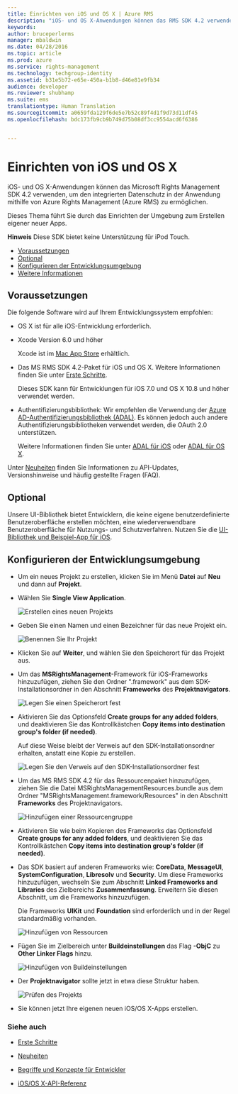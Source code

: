 ```yaml
---
title: Einrichten von iOS und OS X | Azure RMS
description: "iOS- und OS X-Anwendungen können das RMS SDK 4.2 verwenden, um mithilfe von AAD RM integrierte Datenschutzfunktionen in ihrer Anwendung zu aktivieren."
keywords: 
author: bruceperlerms
manager: mbaldwin
ms.date: 04/28/2016
ms.topic: article
ms.prod: azure
ms.service: rights-management
ms.technology: techgroup-identity
ms.assetid: b31e5b72-e65e-450a-b1b8-d46e81e9fb34
audience: developer
ms.reviewer: shubhamp
ms.suite: ems
translationtype: Human Translation
ms.sourcegitcommit: a0659fda129f6de5e7b52c89f4d1f9d73d11df45
ms.openlocfilehash: bdc173fb9cb9b749d75b08df3cc9554acd6f6386


---
```


# Einrichten von iOS und OS X

iOS- und OS X-Anwendungen können das Microsoft Rights Management SDK 4.2 verwenden, um den integrierten Datenschutz in der Anwendung mithilfe von Azure Rights Management (Azure RMS) zu ermöglichen.

Dieses Thema führt Sie durch das Einrichten der Umgebung zum Erstellen eigener neuer Apps.

**Hinweis**  Diese SDK bietet keine Unterstützung für iPod Touch.


-   [Voraussetzungen](#prerequisites)
-   [Optional](#optional)
-   [Konfigurieren der Entwicklungsumgebung](#configuring-your-development-environment)
-   [Weitere Informationen](#see-also)

## Voraussetzungen

Die folgende Software wird auf Ihrem Entwicklungssystem empfohlen:

-   OS X ist für alle iOS-Entwicklung erforderlich.
-   Xcode Version 6.0 und höher

    Xcode ist im [Mac App Store](https://developer.apple.com/technologies/mac/) erhältlich.

-   Das MS RMS SDK 4.2-Paket für iOS und OS X. Weitere Informationen finden Sie unter [Erste Schritte](get-started.md).

    Dieses SDK kann für Entwicklungen für iOS 7.0 und OS X 10.8 und höher verwendet werden.

-   Authentifizierungsbibliothek: Wir empfehlen die Verwendung der [Azure AD-Authentifizierungsbibliothek (ADAL)](https://msdn.microsoft.com/library/jj573266.aspx). Es können jedoch auch andere Authentifizierungsbibliotheken verwendet werden, die OAuth 2.0 unterstützen.

    Weitere Informationen finden Sie unter [ADAL für iOS](https://github.com/MSOpenTech/azure-activedirectory-library-for-ios) oder [ADAL für OS X](https://github.com/MSOpenTech/azure-activedirectory-library-for-ios/tree/OSXUniversal).

Unter [Neuheiten](release-notes.md) finden Sie Informationen zu API-Updates, Versionshinweise und häufig gestellte Fragen (FAQ).

## Optional

Unsere UI-Bibliothek bietet Entwicklern, die keine eigene benutzerdefinierte Benutzeroberfläche erstellen möchten, eine wiederverwendbare Benutzeroberfläche für Nutzungs- und Schutzverfahren. Nutzen Sie die [UI-Bibliothek und Beispiel-App für iOS](https://github.com/AzureAD/rms-sdk-ui-for-ios).

## Konfigurieren der Entwicklungsumgebung

-   Um ein neues Projekt zu erstellen, klicken Sie im Menü **Datei** auf **Neu** und dann auf **Projekt**.
-   Wählen Sie **Single View Application**.

    ![Erstellen eines neuen Projekts](../media/iOS-Project.png)

-   Geben Sie einen Namen und einen Bezeichner für das neue Projekt ein.

    ![Benennen Sie Ihr Projekt](../media/iOS-project-options.png)

-   Klicken Sie auf **Weiter**, und wählen Sie den Speicherort für das Projekt aus.
-   Um das **MSRightsManagement**-Framework für iOS-Frameworks hinzuzufügen, ziehen Sie den Ordner ".framework" aus dem SDK-Installationsordner in den Abschnitt **Frameworks** des **Projektnavigators**.

    ![Legen Sie einen Speicherort fest](../media/ios-add-dependencies-01a.png)

-   Aktivieren Sie das Optionsfeld **Create groups for any added folders**, und deaktivieren Sie das Kontrollkästchen **Copy items into destination group's folder (if needed)**.

    Auf diese Weise bleibt der Verweis auf den SDK-Installationsordner erhalten, anstatt eine Kopie zu erstellen.

    ![Legen Sie den Verweis auf den SDK-Installationsordner fest](../media/iOS-create-groups.png)

-   Um das MS RMS SDK 4.2 für das Ressourcenpaket hinzuzufügen, ziehen Sie die Datei MSRightsManagementResources.bundle aus dem Ordner "MSRightsManagement.framework/Resources" in den Abschnitt **Frameworks** des Projektnavigators.

    ![Hinzufügen einer Ressourcengruppe](../media/iOS-add-resource-bundle-02a.png)

-   Aktivieren Sie wie beim Kopieren des Frameworks das Optionsfeld **Create groups for any added folders**, und deaktivieren Sie das Kontrollkästchen **Copy items into destination group's folder (if needed)**.
-   Das SDK basiert auf anderen Frameworks wie: **CoreData**, **MessageUI**, **SystemConfiguration**, **Libresolv** und **Security**. Um diese Frameworks hinzuzufügen, wechseln Sie zum Abschnitt **Linked Frameworks and Libraries** des Zielbereichs **Zusammenfassung**. Erweitern Sie diesen Abschnitt, um die Frameworks hinzuzufügen.

    Die Frameworks **UIKit** und **Foundation** sind erforderlich und in der Regel standardmäßig vorhanden.

    ![Hinzufügen von Ressourcen](../media/iOS-add-libraries.png)

-   Fügen Sie im Zielbereich unter **Buildeinstellungen** das Flag **-ObjC** zu **Other Linker Flags** hinzu.

    ![Hinzufügen von Buildeinstellungen](../media/iOS-linker-flags.png)

-   Der **Projektnavigator** sollte jetzt in etwa diese Struktur haben.

    ![Prüfen des Projekts](../media/iOS-verify-setup-01a.png)

-   Sie können jetzt Ihre eigenen neuen iOS/OS X-Apps erstellen.

### Siehe auch

* [Erste Schritte](get-started.md)

* [Neuheiten](release-notes.md)

* [Begriffe und Konzepte für Entwickler](core-concepts.md)

* [iOS/OS X-API-Referenz](/rights-management/sdk/4.2/api/ios/ios)

 

 






<!--HONumber=Aug16_HO3-->


